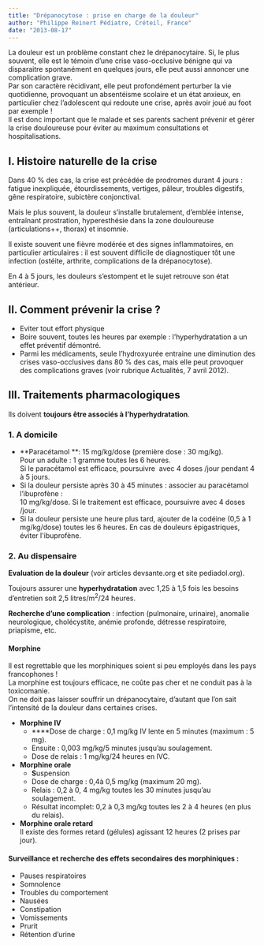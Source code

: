 ```yaml
---
title: "Drépanocytose : prise en charge de la douleur"
author: "Philippe Reinert Pédiatre, Créteil, France"
date: "2013-08-17"
---
```


<div class="teaser"><p>La douleur est un problème constant chez le drépanocytaire. Si, le plus souvent, elle est le témoin d’une crise vaso-occlusive bénigne qui va disparaitre spontanément en quelques jours, elle peut aussi annoncer une complication grave.<br />
Par son caractère récidivant, elle peut profondément perturber la vie quotidienne, provoquant un absentéisme scolaire et un état anxieux, en particulier chez l’adolescent qui redoute une crise, après avoir joué au foot par exemple !<br />
Il est donc important que le malade et ses parents sachent prévenir et gérer la crise douloureuse pour éviter au maximum consultations et hospitalisations.</p></div>

## I. Histoire naturelle de la crise

Dans 40 % des cas, la crise est précédée de prodromes durant 4 jours : fatigue inexpliquée, étourdissements, vertiges, pâleur, troubles digestifs, gêne respiratoire, subictère conjonctival.

Mais le plus souvent, la douleur s’installe brutalement, d’emblée intense, entraînant prostration, hyperesthésie dans la zone douloureuse (articulations++, thorax) et insomnie.

Il existe souvent une fièvre modérée et des signes inflammatoires, en particulier articulaires : il est souvent difficile de diagnostiquer tôt une infection (ostéite, arthrite, complications de la drépanocytose).

En 4 à 5 jours, les douleurs s’estompent et le sujet retrouve son état antérieur.

## II. Comment prévenir la crise ?

*   Eviter tout effort physique
*   Boire souvent, toutes les heures par exemple : l’hyperhydratation a un effet préventif démontré.  
*   Parmi les médicaments, seule l’hydroxyurée entraine une diminution des crises vaso-occlusives dans 80 % des cas, mais elle peut provoquer des complications graves (voir rubrique Actualités, 7 avril 2012).

## III. Traitements pharmacologiques

Ils doivent **toujours être associés à l’hyperhydratation**.

### **1. A domicile**

*   **Paracétamol **: 15 mg/kg/dose (première dose : 30 mg/kg).  
    Pour un adulte : 1 gramme toutes les 6 heures.  
    Si le paracétamol est efficace, poursuivre  avec 4 doses /jour pendant 4 à 5 jours.  
*   Si la douleur persiste après 30 à 45 minutes : associer au paracétamol l’ibuprofène :  
    10 mg/kg/dose. Si le traitement est efficace, poursuivre avec 4 doses /jour.  
*   Si la douleur persiste une heure plus tard, ajouter de la codéine (0,5 à 1 mg/kg/dose) toutes les 6 heures. En cas de douleurs épigastriques, éviter l'ibuprofène.

### 2. Au dispensaire

**Evaluation de la douleur** (voir articles devsante.org et site pediadol.org).

Toujours assurer une **hyperhydratation** avec 1,25 à 1,5 fois les besoins d’entretien soit 2,5 litres/m<sup>2</sup>/24 heures.

**Recherche d’une complication** : infection (pulmonaire, urinaire), anomalie neurologique, cholécystite, anémie profonde, détresse respiratoire, priapisme, etc.

#### **Morphine**

Il est regrettable que les morphiniques soient si peu employés dans les pays francophones !  
La morphine est toujours efficace, ne coûte pas cher et ne conduit pas à la toxicomanie.  
On ne doit pas laisser souffrir un drépanocytaire, d’autant que l’on sait l’intensité de la douleur dans certaines crises.

*   **Morphine IV**
    *   **​**Dose de charge : 0,1 mg/kg IV lente en 5 minutes (maximum : 5 mg).  
    *   Ensuite : 0,003 mg/kg/5 minutes jusqu’au soulagement.  
    *   Dose de relais : 1 mg/kg/24 heures en IVC.  
*   ​**Morphine orale**
    *   **S**uspension 
    *   Dose de charge : 0,4à 0,5 mg/kg (maximum 20 mg).  
    *   Relais : 0,2 à 0, 4 mg/kg toutes les 30 minutes jusqu’au soulagement.  
    *   Résultat incomplet: 0,2 à 0,3 mg/kg toutes les 2 à 4 heures (en plus du relais).  
*   ​**Morphine orale retard**  
    Il existe des formes retard (gélules) agissant 12 heures (2 prises par jour).

#### Surveillance et recherche des effets secondaires des morphiniques :

*   Pauses respiratoires
*   Somnolence
*   Troubles du comportement
*   Nausées
*   Constipation
*   Vomissements
*   Prurit
*   Rétention d’urine